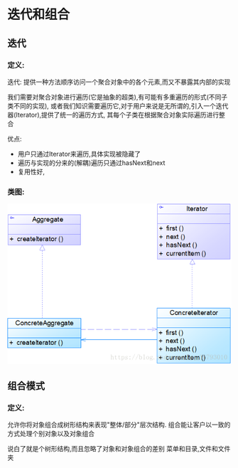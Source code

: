 # 迭代和组合

## 迭代
### 定义:

迭代: 提供一种方法顺序访问一个聚合对象中的各个元素,而又不暴露其内部的实现

我们需要对聚合对象进行遍历(它是抽象的超类),有可能有多重遍历的形式(不同子类不同的实现),
或者我们知识需要遍历它,对于用户来说是无所谓的,引入一个迭代器(Iterator),提供了统一的遍历方式,
其每个子类在根据聚合对象实际遍历进行整合

优点:
+ 用户只通过Iterator来遍历,具体实现被隐藏了
+ 遍历与实现的分来的(解耦)遍历只通过hasNext和next
+ 复用性好,

### 类图:

![](img/iterator.png)

## 组合模式

### 定义:

允许你将对象组合成树形结构来表现"整体/部分"层次结构.
组合能让客户以一致的方式处理个别对象以及对象组合

说白了就是个树形结构,而且忽略了对象和对象组合的差别
菜单和目录,文件和文件夹